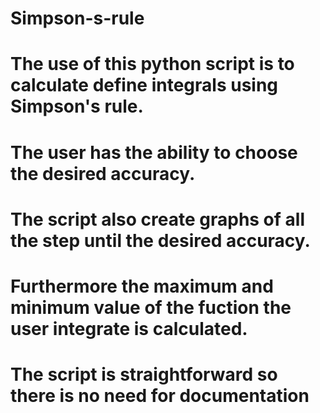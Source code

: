 # Simpson-s-rule
# The use of this python script is to calculate define integrals using Simpson's rule.
# The user has the ability to choose the desired accuracy.
# The script also create graphs of all the step until the desired accuracy.
# Furthermore the maximum and minimum value of the fuction the user integrate is calculated.
# The script is straightforward so there is no need for documentation

